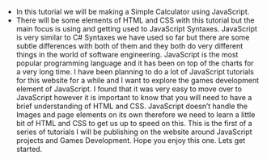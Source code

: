 - In this tutorial we will be making a Simple Calculator using JavaScript.
- There will be some elements of HTML and CSS with this tutorial but the main focus is using and getting used to JavaScript Syntaxes. JavaScript is very similar to C# Syntaxes we have used so far but there are some subtle differences with both of them and they both do very different things in the world of software engineering. JavaScript is the most popular programming language and it has been on top of the charts for a very long time. I have been planning to do a lot of JavaScript tutorials for this website for a while and I want to explore the games development element of JavaScript. I found that it was very easy to move over to JavaScript however it is important to know that you will need to have a brief understanding of HTML and CSS. JavaScript doesn’t handle the Images and page elements on its own therefore we need to learn a little bit of HTML and CSS to get us up to speed on this. This is the first of a series of tutorials I will be publishing on the website around JavaScript projects and Games Development. Hope you enjoy this one. Lets get started.
